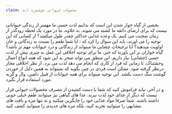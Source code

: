 ```yaml
---
claim: محصولات حیوانی خوشمزه اند
---
```

بخشی از گیاه خوار شدن این است که بدانیم لذت حسی ما مهمتر از زندگی حیواناتی نیست که برای ارضای ذائقه ما کشته می شوند.
به علاوه، ما در مورد یک لحظه زودگذر از زمان صحبت می کنیم. یک وعده غذایی حداکثر چقدر طول میکشد؟
از کسانی که این توجیه را می اورند، باید این سوال را کرد که : ایا شما طعم را نسبت به زندگانی و جان اولویت میدهید؟ ایا ترجیحاتِ چشایی ما میتواند از زندگانی و درد حیوانات مهم تر باشد؟ گیاه خواران بر این باورند که خیر، ما برای توجیه اخلاقی این عمل به چیزی بیش از لذت حسی (چشایی) نیاز داریم.
این منطق می تواند منجر به این شود که همه انواع اعمال وحشتناک، تا زمانی که فرد از کاری که انجام می دهد لذت می برد، از نظر اخلاقی مجاز درنظر گرفته شود. ممکن است فردی در چین بگوید که نمیتواند به همین دلیل از خوردن گوشت سگ دست بکشد. این توجیه میتواند برای همه حیوانات از قبیل دلفین، وال و گربه مورد استفاده قرار بگیرد.

و در آخر، نباید فراموش کنید که شما با دست کشیدن از مصرف محصولات حیوانی قرار نیست که دیگر از غذای خود لذت نبرید. غذا های گیاهی نیز میتوانند طعم خیلی خوبی داشته باشند. شما صرفا مواد غذایی خود را جایگزین میکنید و نه تنها مزه و بافت های مشابهی را میتوانید تجربه کنید، بلکه مزه های جدیدی را میتوانید کشف کنید.
